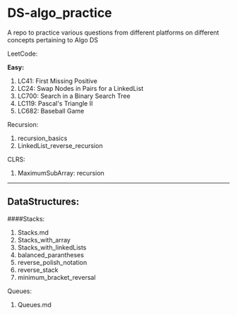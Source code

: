 # DS-algo_practice
A repo to practice various questions from different platforms on different concepts pertaining to Algo DS

LeetCode:

**Easy:**
1. LC41: First Missing Positive
2. LC24: Swap Nodes in Pairs for a LinkedList
3. LC700: Search in a Binary Search Tree
4. LC119: Pascal's Triangle II
5. LC682: Baseball Game



Recursion:
1. recursion_basics
2. LinkedList_reverse_recursion


CLRS:
1. MaximumSubArray: recursion


---


## DataStructures:

####Stacks:
1. Stacks.md
2. Stacks_with_array
3. Stacks_with_linkedLists
4. balanced_parantheses
5. reverse_polish_notation
6. reverse_stack
7. minimum_bracket_reversal



Queues:
1. Queues.md


